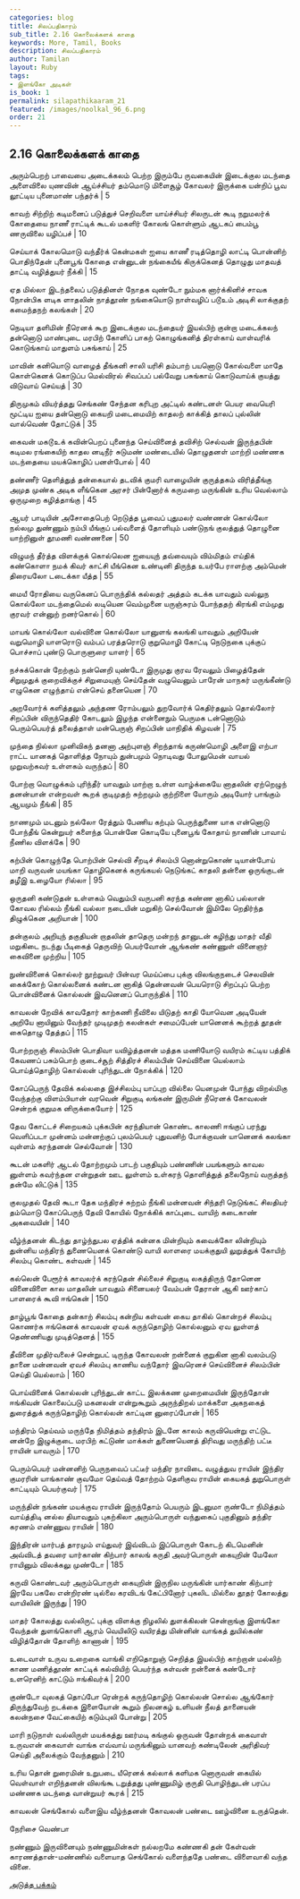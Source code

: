 ```yaml
---
categories: blog
title: சிலப்பதிகாரம்
sub_title: 2.16 கொலைக்களக் காதை
keywords: More, Tamil, Books
description: சிலப்பதிகாரம்
author: Tamilan
layout: Ruby
tags:
- இளங்கோ அடிகள்
is_book: 1
permalink: silapathikaaram_21
featured: /images/noolkal_96_6.png
order: 21
---
```



## 2.16 கொலைக்களக் காதை

அரும்பெறற் பாவையை அடைக்கலம் பெற்ற இரும்பே ருவகையின் இடைக்குல மடந்தை அளைவிலை யுணவின் ஆய்ச்சியர் தம்மொடு மிளைசூழ் கோவலர் இருக்கை யன்றிப் பூவ லூட்டிய புனைமாண் பந்தர்க் | 5

காவற் சிற்றிற் கடிமனைப் படுத்துச் செறிவளை யாய்ச்சியர் சிலருடன் கூடி நறுமலர்க் கோதையை நாணீ ராட்டிக் கூடல் மகளிர் கோலங் கொள்ளும் ஆடகப் பைம்பூ ணருவிலை யழிப்பச் | 10

செய்யாக் கோலமொடு வந்தீர்க் கென்மகள் ஐயை காணீ ரடித்தொழி லாட்டி பொன்னிற் பொதிந்தேன் புனைபூங் கோதை என்னுடன் நங்கையீங் கிருக்கெனத் தொழுது மாதவத் தாட்டி வழித்துயர் நீக்கி | 15

ஏத மில்லா இடந்தலைப் படுத்தினள் நோதக வுண்டோ நும்மக னார்க்கினிச் சாவக நோன்பிக ளடிக ளாதலின் நாத்தூண் நங்கையொடு நாள்வழிப் படூஉம் அடிசி லாக்குதற் கமைந்தநற் கலங்கள் | 20

நெடியா தளிமின் நீரெனக் கூற இடைக்குல மடந்தையர் இயல்பிற் குன்றா மடைக்கலந் தன்னொடு மாண்புடை மரபிற் கோளிப் பாகற் கொழுங்கனித் திரள்காய் வாள்வரிக் கொடுங்காய் மாதுளம் பசுங்காய் | 25

மாவின் கனியொடு வாழைத் தீங்கனி சாலி யரிசி தம்பாற் பயனொடு கோல்வளை மாதே கொள்கெனக் கொடுப்ப மெல்விரல் சிவப்பப் பல்வேறு பசுங்காய் கொடுவாய்க் குயத்து விடுவாய் செய்யத் | 30

திருமுகம் வியர்த்தது செங்கண் சேந்தன கரிபுற அட்டில் கண்டனள் பெயர வையெரி மூட்டிய ஐயை தன்னொடு கையறி மடைமையிற் காதலற் காக்கித் தாலப் புல்லின் வால்வெண் தோட்டுக் | 35

கைவன் மகடூஉக் கவின்பெறப் புனைந்த செய்வினைத் தவிசிற் செல்வன் இருந்தபின் கடிமல ரங்கையிற் காதல னடிநீர் சுடுமண் மண்டையில் தொழுதனள் மாற்றி மண்ணக மடந்தையை மயக்கொழிப் பனள்போல் | 40

தண்ணீர் தௌித்துத் தன்கையால் தடவிக் குமரி வாழையின் குருத்தகம் விரித்தீங்கு அமுத முண்க அடிக ளீங்கென அரசர் பின்னோர்க் கருமறை மருங்கின் உரிய வெல்லாம் ஒருமுறை கழித்தாங்கு | 45

ஆயர் பாடியின் அசோதைபெற் றெடுத்த பூவைப் புதுமலர் வண்ணன் கொல்லோ நல்லமு துண்ணும் நம்பி யீங்குப் பல்வளைத் தோளியும் பண்டுநங் குலத்துத் தொழுனை யாற்றினுள் தூமணி வண்ணனை | 50

விழுமந் தீர்த்த விளக்குக் கொல்லென ஐயையுந் தவ்வையும் விம்மிதம் எய்திக் கண்கொளா நமக் கிவர் காட்சி யீங்கென உண்டினி திருந்த உயர்பே ராளற்கு அம்மென் திரையலோ டடைக்கா யீத்த | 55

மையீ ரோதியை வருகெனப் பொருந்திக் கல்லதர் அத்தம் கடக்க யாவதும் வல்லுந கொல்லோ மடந்தைமெல் லடியென வெம்முனை யருஞ்சுரம் போந்ததற் கிரங்கி எம்முது குரவர் என்னுற் றனர்கொல் | 60

மாயங் கொல்லோ வல்வினை கொல்லோ யானுளங் கலங்கி யாவதும் அறியேன் வறுமொழி யாளரொடு வம்பப் பரத்தரொடு குறுமொழி கோட்டி நெடுநகை புக்குப் பொச்சாப் புண்டு பொருளுரை யாளர் | 65

நச்சுக்கொன் றேற்கும் நன்னெறி யுண்டோ இருமுது குரவ ரேவலும் பிழைத்தேன் சிறுமுதுக் குறைவிக்குச் சிறுமையுஞ் செய்தேன் வழுவெனும் பாரேன் மாநகர் மருங்கீண்டு எழுகென எழுந்தாய் என்செய் தனையென | 70

அறவோர்க் களித்தலும் அந்தண ரோம்பலும் துறவோர்க் கெதிர்தலும் தொல்லோர் சிறப்பின் விருந்தெதிர் கோடலும் இழந்த என்னைநும் பெருமக டன்னொடும் பெரும்பெயர்த் தலைத்தாள் மன்பெருஞ் சிறப்பின் மாநிதிக் கிழவன் | 75

முந்தை நில்லா முனிவிகந் தனனா அற்புளஞ் சிறந்தாங் கருண்மொழி அளைஇ எற்பா ராட்ட யானகத் தொளித்த நோயும் துன்பமும் நொடிவது போலுமென் வாயல் முறுவற்கவர் உள்ளகம் வருந்தப் | 80

போற்றா வொழுக்கம் புரிந்தீர் யாவதும் மாற்றா உள்ள வாழ்க்கையே னாதலின் ஏற்றெழுந் தனன்யான் என்றவள் கூறக் குடிமுதற் சுற்றமும் குற்றிளை யோரும் அடியோர் பாங்கும் ஆயமும் நீங்கி | 85

நாணமும் மடனும் நல்லோ ரேத்தும் பேணிய கற்பும் பெருந்துணை யாக என்னொடு போந்தீங் கென்றுயர் களைந்த பொன்னே கொடியே புனைபூங் கோதாய் நாணின் பாவாய் நீணில விளக்கே | 90

கற்பின் கொழுந்தே பொற்பின் செல்வி சீறடிச் சிலம்பி னொன்றுகொண் டியான்போய் மாறி வருவன் மயங்கா தொழிகெனக் கருங்கயல் நெடுங்கட் காதலி தன்னை ஒருங்குடன் தழீஇ உழையோ ரில்லா | 95

ஒருதனி கண்டுதன் உள்ளகம் வெதும்பி வருபனி கரந்த கண்ண னாகிப் பல்லான் கோவல ரில்லம் நீங்கி வல்லா நடையின் மறுகிற் செல்வோன் இமிலே றெதிர்ந்த திழுக்கென அறியான் | 100

தன்குலம் அறியுந் தகுதியன் றாதலின் தாதெரு மன்றந் தானுடன் கழிந்து மாதர் வீதி மறுகிடை நடந்து பீடிகைத் தெருவிற் பெயர்வோன் ஆங்கண் கண்ணுள் வினைஞர் கைவினை முற்றிய | 105

நுண்வினைக் கொல்லர் நூற்றுவர் பின்வர மெய்ப்பை புக்கு விலங்குநடைச் செலவின் கைக்கோற் கொல்லனைக் கண்டன னாகித் தென்னவன் பெயரொடு சிறப்புப் பெற்ற பொன்வினைக் கொல்லன் இவனெனப் பொருந்திக் | 110

காவலன் றேவிக் காவதோர் காற்கணி நீவிலை யிடுதற் காதி யோவென அடியேன் அறியே னாயினும் வேந்தர் முடிமுதற் கலன்கள் சமைப்பேன் யானெனக் கூற்றத் தூதன் கைதொழு தேத்தப் | 115

போற்றருஞ் சிலம்பின் பொதிவா யவிழ்த்தனன் மத்தக மணியோடு வயிரம் கட்டிய பத்திக் கேவணப் பசும்பொற் குடைச்சூற் சித்திரச் சிலம்பின் செய்வினை யெல்லாம் பொய்த்தொழிற் கொல்லன் புரிந்துடன் நோக்கிக் | 120

கோப்பெருந் தேவிக் கல்லதை இச்சிலம்பு யாப்புற வில்லை யெனமுன் போந்து விறல்மிகு வேந்தற்கு விளம்பியான் வரவென் சிறுகுடி லங்கண் இருமின் நீரெனக் கோவலன் சென்றக் குறுமக னிருக்கையோர் | 125

தேவ கோட்டச் சிறையகம் புக்கபின் கரந்தியான் கொண்ட காலணி ஈங்குப் பரந்து வௌிப்படா முன்னம் மன்னற்குப் புலம்பெயர் புதுவனிற் போக்குவன் யானெனக் கலங்கா வுள்ளம் கரந்தனன் செல்வோன் | 130

கூடன் மகளிர் ஆடல் தோற்றமும் பாடற் பகுதியும் பண்ணின் பயங்களும் காவல னுள்ளம் கவர்ந்தன என்றுதன் ஊட லுள்ளம் உள்கரந் தொளித்துத் தலைநோய் வருத்தந் தன்மே லிட்டுக் | 135

குலமுதல் தேவி கூடா தேக மந்திரச் சுற்றம் நீங்கி மன்னவன் சிந்தரி நெடுங்கட் சிலதியர் தம்மொடு கோப்பெருந் தேவி கோயில் நோக்கிக் காப்புடை வாயிற் கடைகாண் அகவையின் | 140

வீழ்ந்தனன் கிடந்து தாழ்ந்துபல ஏத்திக் கன்னக மின்றியும் கவைக்கோ லின்றியும் துன்னிய மந்திரந் துணையெனக் கொண்டு வாயி லாளரை மயக்குதுயி லுறுத்துக் கோயிற் சிலம்பு கொண்ட கள்வன் | 145

கல்லென் பேரூர்க் காவலர்க் கரந்தென் சில்லைச் சிறுகுடி லகத்திருந் தோனென வினைவிளை கால மாதலின் யாவதும் சினையலர் வேம்பன் தேரான் ஆகி ஊர்காப் பாளரைக் கூவி ஈங்கென் | 150

தாழ்பூங் கோதை தன்காற் சிலம்பு கன்றிய கள்வன் கைய தாகில் கொன்றச் சிலம்பு கொணர்க ஈங்கெனக் காவலன் ஏவக் கருந்தொழிற் கொல்லனும் ஏவ லுள்ளத் தெண்ணியது முடித்தெனத் | 155

தீவினை முதிர்வலைச் சென்றுபட் டிருந்த கோவலன் றன்னைக் குறுகின னாகி வலம்படு தானை மன்னவன் ஏவச் சிலம்பு காணிய வந்தோர் இவரெனச் செய்வினைச் சிலம்பின் செய்தி யெல்லாம் | 160

பொய்வினைக் கொல்லன் புரிந்துடன் காட்ட இலக்கண முறைமையின் இருந்தோன் ஈங்கிவன் கொலைப்படு மகனலன் என்றுகூறும் அருந்திறல் மாக்களை அகநகைத் துரைத்துக் கருந்தொழிற் கொல்லன் காட்டின னுரைப்போன் | 165

மந்திரம் தெய்வம் மருந்தே நிமித்தம் தந்திரம் இடனே காலம் கருவியென்று எட்டுட னன்றே இழுக்குடை மரபிற் கட்டுண் மாக்கள் துணையெனத் திரிவது மருந்திற் பட்டீ ராயின் யாவரும் | 170

பெரும்பெயர் மன்னனிற் பெருநவைப் பட்டீர் மந்திர நாவிடை வழுத்துவ ராயின் இந்திர குமரரின் யாங்காண் குவமோ தெய்வத் தோற்றம் தௌிகுவ ராயின் கையகத் துறுபொருள் காட்டியும் பெயர்குவர் | 175

மருந்தின் நங்கண் மயக்குவ ராயின் இருந்தோம் பெயரும் இடனுமா ருண்டோ நிமித்தம் வாய்த்திடி னல்ல தியாவதும் புகற்கிலா அரும்பொருள் வந்துகைப் புகுதினும் தந்திர கரணம் எண்ணுவ ராயின் | 180

இந்திரன் மார்பத் தாரமும் எய்துவர் இவ்விடம் இப்பொருள் கோடற் கிடமெனின் அவ்விடத் தவரை யார்காண் கிற்பார் காலங் கருதி அவர்பொருள் கையுறின் மேலோ ராயினும் விலக்கலு முண்டோ | 185

கருவி கொண்டவர் அரும்பொருள் கையுறின் இருநில மருங்கின் யார்காண் கிற்பார் இரவே பகலே என்றிரண் டில்லை கரவிடங் கேட்பினோர் புகலிட மில்லை தூதர் கோலத்து வாயிலின் இருந்து | 190

மாதர் கோலத்து வல்லிருட் புக்கு விளக்கு நிழலில் துளக்கிலன் சென்றாங்கு இளங்கோ வேந்தன் துளங்கொளி ஆரம் வெயிலிடு வயிரத்து மின்னின் வாங்கத் துயில்கண் விழித்தோன் தோளிற் காணான் | 195

உடைவாள் உருவ உறைகை வாங்கி எறிதொறுஞ் செறித்த இயல்பிற் காற்றான் மல்லிற் காண மணித்தூண் காட்டிக் கல்வியிற் பெயர்ந்த கள்வன் றன்னைக் கண்டோர் உளரெனிற் காட்டும் ஈங்கிவர்க் | 200

குண்டோ வுலகத் தொப்போ ரென்றக் கருந்தொழிற் கொல்லன் சொல்ல ஆங்கோர் திருந்துவேற் றடக்கை இளையோன் கூறும் நிலனகழ் உளியன் நீலத் தானையன் கலன்நசை வேட்கையிற் கடும்புலி போன்று | 205

மாரி நடுநாள் வல்லிருள் மயக்கத்து ஊர்மடி கங்குல் ஒருவன் தோன்றக் கைவாள் உருவஎன் கைவாள் வாங்க எவ்வாய் மருங்கினும் யானவற் கண்டிலேன் அரிதிவர் செய்தி அலைக்கும் வேந்தனும் | 210

உரிய தொன் றுரைமின் உறுபடை யீரெனக் கல்லாக் களிமக னொருவன் கையில் வெள்வாள் எறிந்தனன் விலங்கூ டறுத்தது புண்ணுமிழ் குருதி பொழிந்துடன் பரப்ப மண்ணக மடந்தை வான்றுயர் கூரக் | 215

காவலன் செங்கோல் வளைஇய வீழ்ந்தனன் கோவலன் பண்டை ஊழ்வினை உருத்தென்.

நேரிசை வெண்பா

நண்ணும் இருவினையும் நண்ணுமின்கள் நல்லறமே கண்ணகி தன் கேள்வன் காரணத்தான்-மண்ணில் வளையாத செங்கோல் வளைந்ததே பண்டை விளைவாகி வந்த வினை.

[அடுத்த பக்கம்](silapathikaaram_22)